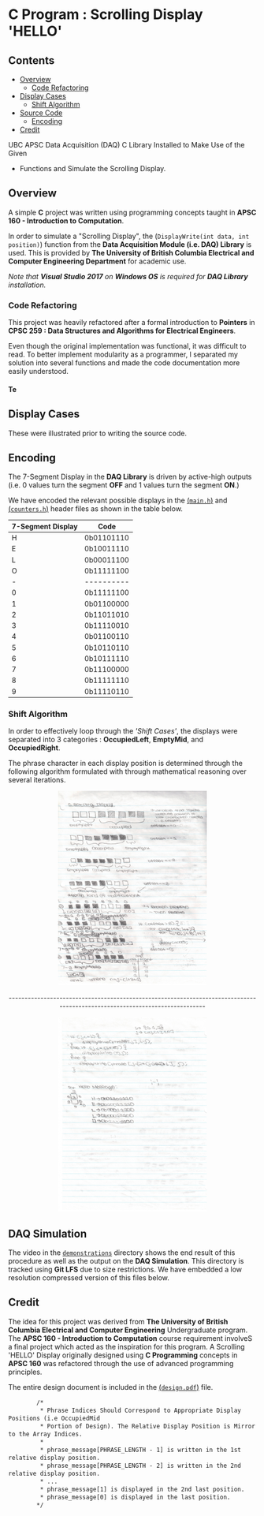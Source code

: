 # C Program : Scrolling Display 'HELLO'

## Contents
* [Overview](#Overview)
    * [Code Refactoring](#Code-Refactoring)
* [Display Cases](#Display-Cases)
    * [Shift Algorithm](#Shift-Algorithm)
* [Source Code](#Source-Code)
    * [Encoding](#Encoding)
* [Credit](#Credit)

UBC APSC Data Acquisition (DAQ) C Library Installed to Make Use of the Given
 * Functions and Simulate the Scrolling Display.

## Overview

A simple <b>C</b> project was written using programming concepts taught in <b>APSC 160 - Introduction to Computation</b>.

In order to simulate a "Scrolling Display", the (`DisplayWrite(int data, int position)`) function from the <b>Data Acquisition Module (i.e. DAQ) Library</b> is used. This is provided by <b>The University of British Columbia Electrical and Computer Engineering Department</b> for academic use.

<i>Note that <b>Visual Studio 2017</b> on <b>Windows OS</b> is required for <b>DAQ Library</b> installation.</i>

### Code Refactoring

This project was heavily refactored after a formal introduction to <b>Pointers</b> in <b>CPSC 259 : Data Structures and Algorithms for Electrical Engineers</b>.

Even though the original implementation was functional, it was difficult to read. To better implement modularity as a programmer, I separated my solution into several functions and made the code documentation more easily understood.

#### Te

## Display Cases

These were illustrated prior to writing the source code.

## Encoding

The 7-Segment Display in the <b>DAQ Library</b> is driven by active-high outputs (i.e. 0 values turn the segment **OFF** and 1 values turn the segment **ON**.)

We have encoded the relevant
possible displays in the [(`main.h`)](main.h) and [(`counters.h`)](counters.h) header files as shown in the table below.

| 7-Segment Display | Code |
| ----------------- | ---- |
| H | 0b01101110 |
| E | 0b10011110 |
| L | 0b00011100 |
| O | 0b11111100 |
| - | ---------- |
| 0 | 0b11111100 |
| 1 | 0b01100000 |
| 2 | 0b11011010 |
| 3 | 0b11110010 |
| 4 | 0b01100110 |
| 5 | 0b10110110 |
| 6 | 0b10111110 |
| 7 | 0b11100000 |
| 8 | 0b11111110 |
| 9 | 0b11110110 |

### Shift Algorithm

In order to effectively loop through the <i>'Shift Cases'</i>, the displays were separated into 3 categories : **OccupiedLeft**, **EmptyMid**, and **OccupiedRight**.

The phrase character in each display position is determined through the following algorithm formulated with through mathematical reasoning over several iterations.

<p align="center"><img src="figures/Algorithm_1.jpg" width="60%" height="60%" title="First Page of Algorithm" ></p>
<div align= "center"> ---------------------------------------------------------------------------------------------------------------------------- </div>
<p align="center"><img src="figures/Algorithm_2.jpg" width="60%" height="60%" title="Second Page of Algorithm"></p>

## DAQ Simulation

The video in the [`demonstrations`](demonstrations) directory shows the end result of this procedure as well as the output on the <b>DAQ Simulation</b>. This directory is tracked using <b>Git LFS</b> due to size restrictions.</i> We have embedded a low resolution compressed version of this files below.

## Credit

The idea for this project was derived from <b>The University of British Columbia Electrical and Computer Engineering</b> Undergraduate program. The <b>APSC 160 - Introduction to Computation</b> course requirement involveS a final project which acted as the inspiration for this program. A Scrolling 'HELLO' Display originally designed using <b>C Programming</b> concepts in <b>APSC 160</b> was refactored through the use of advanced programming principles.

The entire design document is included in the [(`design.pdf`)](design.pdf) file.

			/*
			 * Phrase Indices Should Correspond to Appropriate Display Positions (i.e OccupiedMid
			 * Portion of Design). The Relative Display Position is Mirror to the Array Indices.
			 *
			 * phrase_message[PHRASE_LENGTH - 1] is written in the 1st relative display position.
			 * phrase_message[PHRASE_LENGTH - 2] is written in the 2nd relative display position.
			 * ...
			 * phrase_message[1] is displayed in the 2nd last position.
			 * phrase_message[0] is displayed in the last position.
			*/